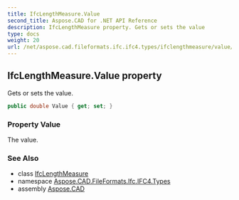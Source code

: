 ```yaml
---
title: IfcLengthMeasure.Value
second_title: Aspose.CAD for .NET API Reference
description: IfcLengthMeasure property. Gets or sets the value
type: docs
weight: 20
url: /net/aspose.cad.fileformats.ifc.ifc4.types/ifclengthmeasure/value/
---
```

## IfcLengthMeasure.Value property

Gets or sets the value.

```csharp
public double Value { get; set; }
```

### Property Value

The value.

### See Also

* class [IfcLengthMeasure](../)
* namespace [Aspose.CAD.FileFormats.Ifc.IFC4.Types](../../ifclengthmeasure/)
* assembly [Aspose.CAD](../../../)


